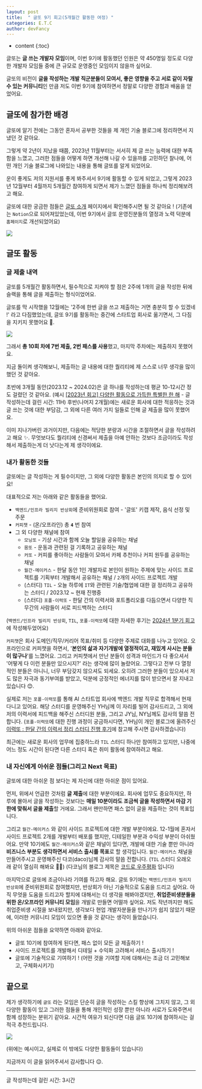 ```yaml
---
layout: post
title:  " 글또 9기 회고(5개월간 활동한 여정) "
categories: E.T.C
author: devFancy
---
```

* content
{:toc}

글또는 **글 쓰는 개발자 모임**이며, 이번 9기에 활동했던 인원은 약 450명일 정도로 다양한 개발자 모임들 중에 큰 규모로 운영중인 모임이지 않을까 싶어요.

글또의 비전이 **글을 작성하는 개발 직군분들이 모여서, 좋은 영향을 주고 서로 같이 자랄 수 있는 커뮤니티**인 만큼 저도 이번 9기에 참여하면서 정말로 다양한 경험과 배움을 얻었어요.

## 글또에 참가한 배경

글또에 알기 전에는 그동안 혼자서 공부한 것들을 제 개인 기술 블로그에 정리하면서 지냈던 것 같아요. 

그렇게 약 2년이 지났을 때쯤, 2023년 11월부터는 서서히 제 글 쓰는 능력에 대한 부족함을 느꼈고, 그러한 점들을 어떻게 하면 개선해 나갈 수 있을까를 고민하던 찰나에, 어떤 개인 기술 블로그에 나와있는 내용을 통해 글또를 알게 되었어요.

운이 좋게도 저의 지원서를 좋게 봐주셔서 9기에 활동할 수 있게 되었고, 그렇게 2023년 12월부터 4월까지 5개월간 참여하게 되면서 제가 느꼈던 점들을 하나씩 정리해보려고 해요.

글또에 대한 궁금한 점들은 [글또 소개](https://geultto.github.io/docs/intro) 페이지에서 확인해주시면 될 것 같아요 ! (기존에는 `Notion`으로 되어져있었는데, 이번 9기에서 글또 운영진분들의 열정과 노력 덕분에 `홈페이지`로 개선되었어요)

![](/assets/img/etc/geultto-9th-review-1.png)

## 글또 활동

### 글 제출 내역

글또를 5개월간 활동하면서, 필수적으로 지켜야 할 점은 2주에 1개의 글을 작성한 뒤에 슬랙을 통해 글을 제출하는 형식이었어요.

글또를 막 시작했을 12월에는 '2주에 한번 글을 쓰고 제출하는 거면 충분히 할 수 있겠네 !' 라고 다짐했었는데, 글또 9기를 활동하는 중간에 스타트업 회사로 옮기면서, 그 다짐을 지키지 못했어요 🥲.

![](/assets/img/etc/geultto-9th-review-2.png)

그래서 **총 10회 차에 7번 제출, 2번 패스를 사용**했고, 마지막 주차에는 제출하지 못했어요.

지금 돌이켜 생각해보니, 제출하는 글 내용에 대한 퀄리티에 제 스스로 너무 생각을 많이 했던 것 같아요. 

초반에 3개월 동안(2023.12 ~ 2024.02)은 글 하나를 작성하는데 평균 10-12시간 정도 걸렸던 것 같아요. (예시 [[2023년 회고] 다양한 활동으로 가득한 특별한 한 해](https://devfancy.github.io/2023-Retrospective/#comments) - 글 작성하는데 걸린 시간: 11H)
후반(나머지 2개월)에는 새로운 회사에 대한 적응하는 것과 글 쓰는 것에 대한 부담감, 그 외에 다른 여러 가지 일들로 인해 글 제출을 많이 못했어요.

이미 지나가버린 과거이지만, 다음에는 적당한 분량과 시간을 조절하면서 글을 작성하려고 해요 ✨.
무엇보다도 퀄리티에 신경써서 제출을 아예 안하는 것보다 조금이라도 작성해서 제출하는게 더 낫다는게 제 생각이에요.

### 내가 활동한 것들

글또에는 글 작성하는 게 필수이지만, 그 외에 다양한 활동은 본인의 의지로 할 수 있어요!

대표적으로 저는 아래와 같은 활동들을 했어요.

- `백엔드/인프라 빌리지 반상회`에 준비위원회로 참여 - '글또' 키캡 제작, 음식 선정 및 주문
- `커피챗` - (온/오프라인) 총 **`4`** 번 참여
- 그 외 다양한 채널에 참여
  - `모닝또` - 기상 시간과 함께 오늘 할일을 공유하는 채널
  - `몸또` - 운동과 관련된 걸 기록하고 공유하는 채널
  - `커또` - 커피를 좋아하는 사람들이 모여서 카페 추천이나 커피 원두를 공유하는 채널
  - `월간-메이커스` - 한달 동안 1인 개발자로 본인이 원하는 주제에 맞는 사이드 프로젝트를 기획부터 개발해서 공유하는 채널 / `2`개의 사이드 프로젝트 개발
  - (스터디) `TIL` - 오늘 하루에 `IT`와 관련된 기술/협업에 대한 걸 정리하고 공유하는 스터디 / 2023.12 ~ 현재 진행중
  - (스터디) `포폴-이력또` - 한달 간의 이력서와 포트폴리오를 다듬으면서 다양한 직무간의 사람들이 서로 피드백하는 스터디

(`백엔드/인프라 빌리지 반상회`, `TIL`, `포폴-이력또`에 대한 자세한 후기는 [2024년 1분기 회고](https://devfancy.github.io/2024-1-Retrospective/)에 작성해두었어요)

`커피챗`은 회사 도메인/직무/커리어 목표/취미 등 다양한 주제로 대화를 나누고 있어요.
오프라인으로 커피챗을 하면서, '**본인의 삶과 자기개발에 열정적이고, 재밌게 사시는 분들이 많구나**'를 느꼈어요. 그리고 커피챗에서 만난 분들이 성격과 마인드가 다 좋으셔서 '어떻게 다 이런 분들만 있으시지?' 라는 생각에 많이 놀랐어요.
그렇다고 전부 다 열정적인 분들은 아니니, 너무 부담갖지 않으셔도 되세요. 오히려 그러한 분들이 있으셔서 저도 많은 자극과 동기부여를 받았고, 덕분에 긍정적인 에너지를 많이 받으면서 잘 지내고 있습니다 😊.

실제로 저는 `포폴-이력또`를 통해 AI 스타트업 회사에 백엔드 개발 직무로 합격해서 현재 다니고 있어요.
해당 스터디를 운영해주신 YH님께 이 자리를 빌어 감사드리고, 그 외에 저의 이력서에 피드백을 해주신 스터디원 분들, 그리고 JY님, NY님께도 감사의 말씀 전합니다.
(`포폴-이력또`에 대한 진행 과정이 궁금하시다면, YH님이 개인 블로그에 올려주신 [이력또 : 한달 간의 이력서 정리 스터디 진행 후기](https://inspire12.tistory.com/342)에 참고해 주시면 감사하겠습니다)

최근에는 새로운 회사의 업무에 집중하느라 `TIL` 스터디 하나만 참여하고 있지만, 나중에 어느 정도 시간이 된다면 다른 스터디 혹은 취미 활동에 참여하려고 해요.

### 내 자신에게 아쉬운 점들(그리고 Next 목표)

글또에 대한 아쉬운 점 보다는 제 자신에 대한 아쉬운 점이 있어요.

먼저, 위에서 언급한 것처럼 **글 제출**에 대한 부분이에요. 
회사에 업무도 중요하지만, 하루에 몰아서 글을 작성하는 것보다는 **매일 10분이라도 조금씩 글을 작성하면서 마감 기한에 맞춰서 글을 제출**할 거에요.
그래서 왠만하면 패스 없이 글을 제출하는 것이 목표입니다.

그리고 `월간-메이커스` 와 같이 사이드 프로젝트에 대한 개발 부분이에요.
12-1월에 혼자서 사이드 프로젝트 2개를 개발부터 배포를 했지만, 디테일한 부분과 수익성 부분이 아쉬웠어요.
만약 10기에도 `월간-메이커스`와 같은 채널이 있다면, 개발에 대한 기술 뿐만 아니라 **비즈니스 부분도 생각하면서 서비스 출시를 목표**로 할 생각입니다.
`월간-메이커스` 채널을 만들어주시고 운영해주신 다코(daco)님께 감사의 말씀 전합니다. (`TIL` 스터디 오래오래 같이 열심히 해봐요 🙌🏻)
(다코님의 블로그 제목은 [코드로 우주평화](https://daco2020.tistory.com/) 입니다)

마지막으로 글또에 조금이나라 기여를 하고자 해요.
글또 9기에는 `백엔드/인프라 빌리지 반상회`에 준비위원회로 참여했지만, 반상회가 아닌 기술적으로 도움을 드리고 싶어요.
아직 무엇을 도움을 드리고자 할지에 대해서는 더 생각을 해봐야겠지만, **취업준비생분들을 위한 온/오프라인 커뮤니티 모임**을 개발로 만들면 어떨까 싶어요.
저도 작년까지만 해도 취업준비생 시절을 보내왔지만, 생각보다 현업 개발자분들을 만나기가 쉽지 않았기 때문에, 이러한 커뮤니티 모임이 있으면 좋을 것 같다는 생각이 들었습니다.

위의 아쉬운 점들을 요약하면 아래와 같아요.
- 글또 10기에 참여하게 된다면, 패스 없이 모든 글 제출하기 !
- 사이드 프로젝트를 개발해서 디테일 + 수익화 고려해서 서비스 출시하기 !
- 글또에 기술적으로 기여하기 ! (어떤 것을 기여할 지에 대해서는 조금 더 고민해보고, 구체화시키기)

## 끝으로

제가 생각하기에 `글또` 라는 모임은 단순히 글을 작성하는 스킬 향상에 그치지 않고, 그 외 다양한 활동이 있고 그러한 점들을 통해 개인적인 성장 뿐만 아니라 서로가 도와주면서 함께 성장하는 분위기 같아요.
시간적 여유가 되신다면 다음 글또 10기에 참여하시는 걸 적극 추천드립니다.

![](/assets/img/etc/geultto-9th-review-3.png)

(위에는 예시이고, 실제로 이 밖에도 다양한 활동들이 있습니다)

지금까지 이 글을 읽어주셔서 감사합니다 😌.

---

글 작성하는데 걸린 시간: 3시간